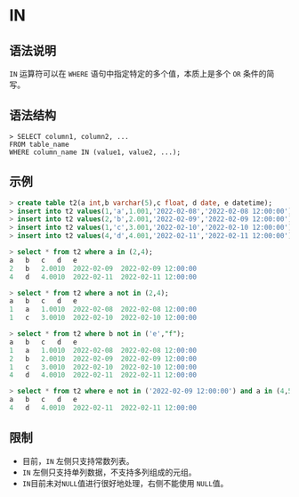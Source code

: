 # **IN**

## **语法说明**

`IN` 运算符可以在 `WHERE` 语句中指定特定的多个值，本质上是多个 `OR` 条件的简写。

## **语法结构**

```
> SELECT column1, column2, ...
FROM table_name
WHERE column_name IN (value1, value2, ...);
```

## **示例**

``` sql
> create table t2(a int,b varchar(5),c float, d date, e datetime);
> insert into t2 values(1,'a',1.001,'2022-02-08','2022-02-08 12:00:00');
> insert into t2 values(2,'b',2.001,'2022-02-09','2022-02-09 12:00:00');
> insert into t2 values(1,'c',3.001,'2022-02-10','2022-02-10 12:00:00');
> insert into t2 values(4,'d',4.001,'2022-02-11','2022-02-11 12:00:00');

> select * from t2 where a in (2,4);
a	b	c	d	e
2	b	2.0010	2022-02-09	2022-02-09 12:00:00
4	d	4.0010	2022-02-11	2022-02-11 12:00:00

> select * from t2 where a not in (2,4);
a	b	c	d	e
1	a	1.0010	2022-02-08	2022-02-08 12:00:00
1	c	3.0010	2022-02-10	2022-02-10 12:00:00

> select * from t2 where b not in ('e',"f");
a	b	c	d	e
1	a	1.0010	2022-02-08	2022-02-08 12:00:00
2	b	2.0010	2022-02-09	2022-02-09 12:00:00
1	c	3.0010	2022-02-10	2022-02-10 12:00:00
4	d	4.0010	2022-02-11	2022-02-11 12:00:00

> select * from t2 where e not in ('2022-02-09 12:00:00') and a in (4,5);
a	b	c	d	e
4	d	4.0010	2022-02-11	2022-02-11 12:00:00

```

## **限制**

* 目前，`IN` 左侧只支持常数列表。
* `IN` 左侧只支持单列数据，不支持多列组成的元组。
* `IN`目前未对`NULL`值进行很好地处理，右侧不能使用 `NULL`值。
